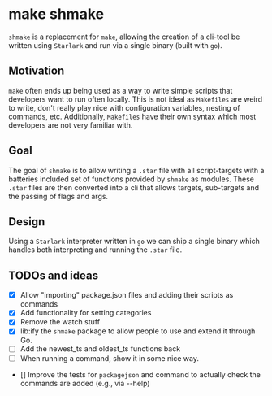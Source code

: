 # make shmake

`shmake` is a replacement for `make`, allowing the creation of a cli-tool be written using `Starlark` and run via a
single binary (built with `go`).

## Motivation

`make` often ends up being used as a way to write simple scripts that developers want to run often locally. This is not
ideal as `Makefiles` are weird to write, don't really play nice with configuration variables, nesting of commands, etc.
Additionally, `Makefiles` have their own syntax which most developers are not very familiar with.

## Goal

The goal of `shmake` is to allow writing a `.star` file with all script-targets with a batteries included set of
functions provided by `shmake` as modules. These `.star` files are then converted into a cli that allows targets,
sub-targets and the passing of flags and args.

## Design

Using a `Starlark` interpreter written in `go` we can ship a single binary which handles both interpreting and running
the `.star` file.

## TODOs and ideas

- [x] Allow "importing" package.json files and adding their scripts as commands
- [x] Add functionality for setting categories
- [x] Remove the watch stuff
- [x] lib:ify the `shmake` package to allow people to use and extend it through Go.
- [ ] Add the newest_ts and oldest_ts functions back
- [ ] When running a command, show it in some nice way.
- [] Improve the tests for `packagejson` and command to actually check the commands are added (e.g., via --help)
